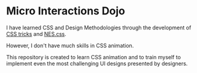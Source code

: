 # Micro Interactions Dojo

I have learned CSS and Design Methodologies through the development of [CSS tricks](https://github.com/BcRikko/css-collection) and [NES.css](https://github.com/nostalgic-css/NES.css). 

However, I don't have much skills in CSS animation.

This repository is created to learn CSS animation and to train myself to implement even the most challenging UI designs presented by designers.

